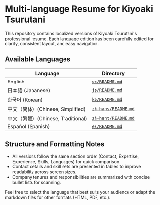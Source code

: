 # Multi-language Resume for Kiyoaki Tsurutani

This repository contains localized versions of Kiyoaki Tsurutani's professional resume. Each language edition has been carefully edited for clarity, consistent layout, and easy navigation.

## Available Languages

| Language | Directory |
| --- | --- |
| English | [`en/README.md`](en/README.md) |
| 日本語 (Japanese) | [`jp/README.md`](jp/README.md) |
| 한국어 (Korean) | [`ko/README.md`](ko/README.md) |
| 中文（简体）(Chinese, Simplified) | [`zh-hans/README.md`](zh-hans/README.md) |
| 中文（繁體）(Chinese, Traditional) | [`zh-hant/README.md`](zh-hant/README.md) |
| Español (Spanish) | [`es/README.md`](es/README.md) |

## Structure and Formatting Notes

- All versions follow the same section order (Contact, Expertise, Experience, Skills, Languages) for quick comparison.
- Contact details and skill sets are presented in tables to improve readability across screen sizes.
- Company tenures and responsibilities are summarized with concise bullet lists for scanning.

Feel free to select the language that best suits your audience or adapt the markdown files for other formats (HTML, PDF, etc.).
